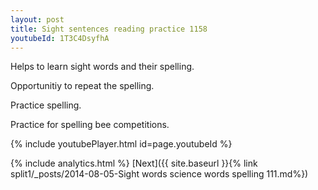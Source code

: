 ```yaml
---
layout: post
title: Sight sentences reading practice 1158
youtubeId: 1T3C4DsyfhA
---
```

 
 
Helps to learn sight words and their spelling.

Opportunitiy to repeat the spelling. 

Practice spelling. 
 
Practice for spelling bee competitions. 
 
{% include youtubePlayer.html id=page.youtubeId %}
 
 
{% include analytics.html %} 
[Next]({{ site.baseurl }}{% link  split1/_posts/2014-08-05-Sight words science words spelling 111.md%})
 
